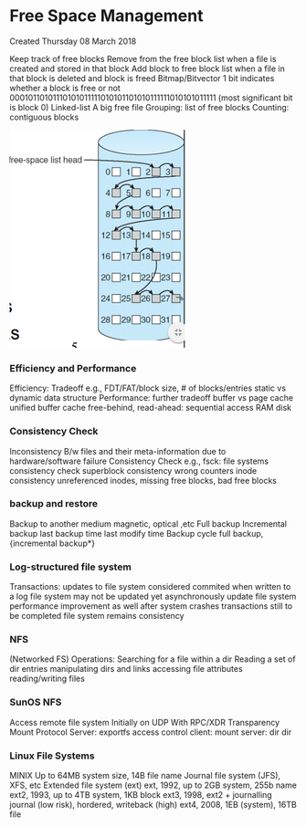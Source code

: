 # Free Space Management
Created Thursday 08 March 2018

Keep track of free blocks
Remove from the free block list when a file is created and stored in that block
Add block to free block list when a file in that block is deleted and block is freed
Bitmap/Bitvector
1 bit indicates whether a block is free or not
00010110101110101011111010101101010111111010101011111
(most significant bit is block 0)
Linked-list
A big free file
Grouping: list of free blocks
Counting: contiguous blocks

![](./Free_Space_Management/pasted_image.png)

### Efficiency and Performance
Efficiency: Tradeoff
e.g., FDT/FAT/block size, # of blocks/entries
static vs dynamic data structure
Performance: further tradeoff
buffer vs page cache
unified buffer cache
free-behind, read-ahead: sequential access
RAM disk
	

### Consistency Check
Inconsistency
B/w files and their meta-information
due to hardware/software failure
Consistency Check
e.g., fsck: file systems consistency check
superblock consistency
wrong counters
inode consistency
unreferenced inodes, missing free blocks, bad free blocks


### backup and restore
Backup to another medium
magnetic, optical ,etc
Full backup
Incremental backup
last backup time
last modify time
Backup cycle
full backup, {incremental backup*}


### Log-structured file system
Transactions: updates to file system
considered commited when written to a log
file system may not be updated yet
asynchronously update file system
performance improvement as well
after system crashes
transactions still to be completed
file system remains consistency

### NFS
(Networked FS)
Operations:
Searching for a file within a dir
Reading a set of dir entries
manipulating dirs and links
accessing file attributes
reading/writing files


### SunOS NFS
Access remote file system
Initially on UDP
With RPC/XDR
Transparency
Mount Protocol
Server: exportfs
access control
client: mount server: dir dir 
	

### Linux File Systems
MINIX
Up to 64MB system size, 14B file name
Journal file system (JFS), XFS, etc
Extended file system (ext)
ext, 1992, up to 2GB system, 255b name
ext2, 1993, up to 4TB system, 1KB block
ext3, 1998, ext2 + journalling
journal (low risk), hordered, writeback (high)
ext4, 2008, 1EB (system), 16TB file
	
	

